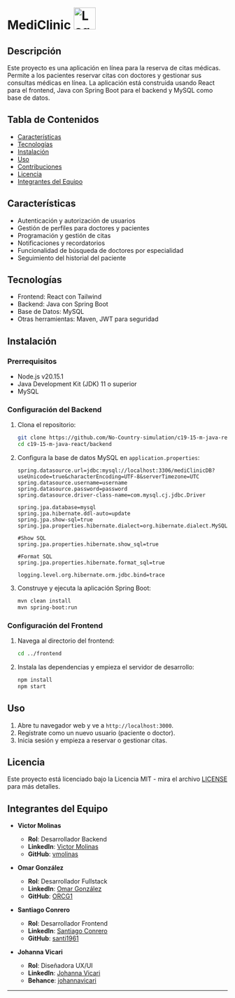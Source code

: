 # MediClinic <img src="https://res.cloudinary.com/dxlipkjcl/image/upload/v1721513620/Cohorte%2019/ighhdk5yxojjxvbyms8k.png" alt="Logo del Proyecto" width="50"/>

## Descripción
Este proyecto es una aplicación en línea para la reserva de citas médicas. Permite a los pacientes reservar citas con doctores y gestionar sus consultas médicas en línea. La aplicación está construida usando React para el frontend, Java con Spring Boot para el backend y MySQL como base de datos.

## Tabla de Contenidos
- [Características](#características)
- [Tecnologías](#tecnologías)
- [Instalación](#instalación)
- [Uso](#uso)
- [Contribuciones](#contribuciones)
- [Licencia](#licencia)
- [Integrantes del Equipo](#integrantes-del-equipo)

## Características
- Autenticación y autorización de usuarios
- Gestión de perfiles para doctores y pacientes
- Programación y gestión de citas
- Notificaciones y recordatorios
- Funcionalidad de búsqueda de doctores por especialidad
- Seguimiento del historial del paciente

## Tecnologías
- Frontend: React con Tailwind
- Backend: Java con Spring Boot
- Base de Datos: MySQL
- Otras herramientas: Maven, JWT para seguridad

## Instalación

### Prerrequisitos
- Node.js v20.15.1
- Java Development Kit (JDK) 11 o superior
- MySQL

### Configuración del Backend
1. Clona el repositorio:
    ```bash
    git clone https://github.com/No-Country-simulation/c19-15-m-java-react
    cd c19-15-m-java-react/backend
    ```

2. Configura la base de datos MySQL en `application.properties`:
    ```properties
    spring.datasource.url=jdbc:mysql://localhost:3306/mediClinicDB?useUnicode=true&characterEncoding=UTF-8&serverTimezone=UTC
    spring.datasource.username=username
    spring.datasource.password=password
    spring.datasource.driver-class-name=com.mysql.cj.jdbc.Driver

    spring.jpa.database=mysql
    spring.jpa.hibernate.ddl-auto=update
    spring.jpa.show-sql=true
    spring.jpa.properties.hibernate.dialect=org.hibernate.dialect.MySQL8Dialect
    
   #Show SQL
    spring.jpa.properties.hibernate.show_sql=true

    #Format SQL
    spring.jpa.properties.hibernate.format_sql=true

    logging.level.org.hibernate.orm.jdbc.bind=trace
    ```

3. Construye y ejecuta la aplicación Spring Boot:
    ```bash
    mvn clean install
    mvn spring-boot:run
    ```

### Configuración del Frontend
1. Navega al directorio del frontend:
    ```bash
    cd ../frontend
    ```

2. Instala las dependencias y empieza el servidor de desarrollo:
    ```bash
    npm install
    npm start
    ```

## Uso
1. Abre tu navegador web y ve a `http://localhost:3000`.
2. Regístrate como un nuevo usuario (paciente o doctor).
3. Inicia sesión y empieza a reservar o gestionar citas.

## Licencia
Este proyecto está licenciado bajo la Licencia MIT - mira el archivo [LICENSE](LICENSE) para más detalles.

## Integrantes del Equipo
- **Victor Molinas**
    - **Rol**: Desarrollador Backend
    - **LinkedIn**: [Victor Molinas](https://www.linkedin.com/in/vmolinasg)
    - **GitHub**: [vmolinas](https://github.com/vmolinas)

- **Omar González**
    - **Rol**: Desarrollador Fullstack
    - **LinkedIn**: [Omar González](https://www.linkedin.com/in/orgc)
    - **GitHub**: [ORCG1](https://github.com/ORCG1)

- **Santiago Conrero**
    - **Rol**: Desarrollador Frontend
    - **LinkedIn**: [Santiago Conrero](https://www.linkedin.com/in/santiago-conrero-453315217/)
    - **GitHub**: [santi1961](https://github.com/santi1961)

- **Johanna Vicari**
    - **Rol**: Diseñadora UX/UI
    - **LinkedIn**: [Johanna Vicari](https://www.linkedin.com/in/johannavicari/)
    - **Behance**: [johannavicari](https://www.behance.net/johannavicari)
---
